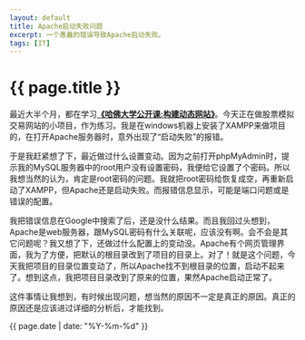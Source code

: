 ```yaml
---
layout: default
title: Apache启动失败问题
excerpt: 一个愚蠢的错误导致Apache启动失败。
tags: [IT]
---
```

{{ page.title }}
================


最近大半个月，都在学习[**《哈佛大学公开课:构建动态网站》**](http://v.163.com/special/opencourse/buildingdynamicwebsites.html)。今天正在做股票模拟交易网站的小项目，作为练习。我是在windows机器上安装了XAMPP来做项目的，在打开Apache服务器时，意外出现了“启动失败”的报错。

于是我赶紧想了下，最近做过什么设置变动。因为之前打开phpMyAdmin时，提示我的MySQL服务器中的root用户没有设置密码，我便给它设置了个密码。所以我想当然的认为，肯定是root密码的问题。我就把root密码给恢复成空，再重新启动了XAMPP，但Apache还是启动失败。而报错信息显示，可能是端口问题或是错误的配置。

我把错误信息在Google中搜索了后，还是没什么结果。而且我回过头想到，Apache是web服务器，跟MySQL密码有什么关联呢，应该没有啊。会不会是其它问题呢？我又想了下，还做过什么配置上的变动没。Apache有个网页管理界面，我为了方便，把默认的根目录改到了项目的目录上。对了！就是这个问题，今天我把项目的目录位置变动了，所以Apache找不到根目录的位置，启动不起来了。想到这点，我把项目目录改到了原来的位置，果然Apache启动正常了。

这件事情让我想到，有时候出现问题，想当然的原因不一定是真正的原因。真正的原因还是应该进过详细的分析后，才能找到。

{{ page.date | date: "%Y-%m-%d" }}
